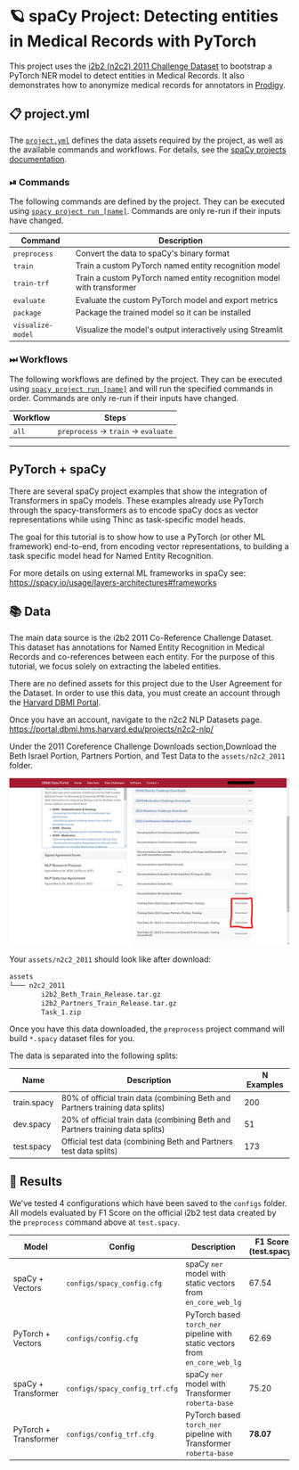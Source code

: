<!-- SPACY PROJECT: AUTO-GENERATED DOCS START (do not remove) -->

# 🪐 spaCy Project: Detecting entities in Medical Records with PyTorch

This project uses the [i2b2 (n2c2) 2011 Challenge Dataset](https://portal.dbmi.hms.harvard.edu/projects/n2c2-nlp/) to bootstrap a PyTorch NER model to detect entities in Medical Records. It also demonstrates how to anonymize medical records for annotators in [Prodigy](https://prodi.gy).

## 📋 project.yml

The [`project.yml`](project.yml) defines the data assets required by the
project, as well as the available commands and workflows. For details, see the
[spaCy projects documentation](https://spacy.io/usage/projects).

### ⏯ Commands

The following commands are defined by the project. They
can be executed using [`spacy project run [name]`](https://spacy.io/api/cli#project-run).
Commands are only re-run if their inputs have changed.

| Command | Description |
| --- | --- |
| `preprocess` | Convert the data to spaCy's binary format |
| `train` | Train a custom PyTorch named entity recognition model |
| `train-trf` | Train a custom PyTorch named entity recognition model with transformer |
| `evaluate` | Evaluate the custom PyTorch model and export metrics |
| `package` | Package the trained model so it can be installed |
| `visualize-model` | Visualize the model's output interactively using Streamlit |

### ⏭ Workflows

The following workflows are defined by the project. They
can be executed using [`spacy project run [name]`](https://spacy.io/api/cli#project-run)
and will run the specified commands in order. Commands are only re-run if their
inputs have changed.

| Workflow | Steps |
| --- | --- |
| `all` | `preprocess` &rarr; `train` &rarr; `evaluate` |

<!-- SPACY PROJECT: AUTO-GENERATED DOCS END (do not remove) -->

---

## PyTorch + spaCy

There are several spaCy project examples that show the integration of  Transformers in spaCy models. These examples already use PyTorch through the spacy-transformers as to encode spaCy docs as vector representations while using Thinc as task-specific model heads. 

The goal for this tutorial is to show how to use a PyTorch (or other ML framework) end-to-end, from encoding vector representations, to building a task specific model head for Named Entity Recognition.

For more details on using external ML frameworks in spaCy see:
https://spacy.io/usage/layers-architectures#frameworks


## 📚 Data

The main data source is the i2b2 2011 Co-Reference Challenge Dataset. This dataset has annotations for Named Entity Recognition in Medical Records and co-references between each entity. For the purpose of this tutorial, we focus solely on extracting the labeled entities.

There are no defined assets for this project due to the User Agreement for the Dataset. In order to use this data, you must create an account through the [Harvard DBMI Portal](https://portal.dbmi.hms.harvard.edu/projects/n2c2-nlp/).

Once you have an account, navigate to the n2c2 NLP Datasets page. https://portal.dbmi.hms.harvard.edu/projects/n2c2-nlp/

Under the 2011 Coreference Challenge Downloads section,Download the Beth Israel Portion, Partners Portion, and Test Data to the `assets/n2c2_2011` folder. 

![Dataset Downloads](img/n2c2_asset_downloads_screenshot.png)

Your `assets/n2c2_2011` should look like after download:

```
assets
└─── n2c2_2011
        i2b2_Beth_Train_Release.tar.gz
        i2b2_Partners_Train_Release.tar.gz
        Task_1.zip
```

Once you have this data downloaded, the `preprocess` project command will build `*.spacy` dataset files for you.

The data is separated into the following splits:


| Name | Description | N Examples |
|------|-------------|------------|
| train.spacy | 80% of official train data (combining Beth and Partners training data splits) | 200 |
| dev.spacy  | 20% of official train data (combining Beth and Partners training data splits) | 51 |
| test.spacy | Official test data (combining Beth and Partners test data splits) | 173 |


## 🧮 Results

We've tested 4 configurations which have been saved to the `configs` folder. All models evaluated by F1 Score on the official i2b2 test data created by the `preprocess` command above at `test.spacy`.

| Model | Config | Description | F1 Score (test.spacy) |
|-------|--------|-------------|----------|
| spaCy + Vectors | `configs/spacy_config.cfg` | spaCy `ner` model with static vectors from `en_core_web_lg` | 67.54 |
| PyTorch + Vectors | `configs/config.cfg` | PyTorch based `torch_ner` pipeline with static vectors from `en_core_web_lg` | 62.69 |
| spaCy + Transformer | `configs/spacy_config_trf.cfg` |spaCy `ner` model with Transformer `roberta-base` | 75.20 |
| PyTorch + Transformer | `configs/config_trf.cfg` | PyTorch based `torch_ner` pipeline with Transformer `roberta-base` | **78.07** |

